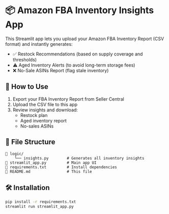 # 📦 Amazon FBA Inventory Insights App

This Streamlit app lets you upload your Amazon FBA Inventory Report (CSV format) and instantly generates:

- ✅ Restock Recommendations (based on supply coverage and thresholds)
- ⚠️ Aged Inventory Alerts (to avoid long-term storage fees)
- ❌ No-Sale ASINs Report (flag stale inventory)

## 🚀 How to Use

1. Export your FBA Inventory Report from Seller Central
2. Upload the CSV file to this app
3. Review insights and download:
   - Restock plan
   - Aged inventory report
   - No-sales ASINs

## 📂 File Structure

```
📁 logic/
    └── insights.py        # Generates all inventory insights
📄 streamlit_app.py         # Main app UI
📄 requirements.txt         # Install dependencies
📄 README.md                # This file
```

## 🛠 Installation

```bash
pip install -r requirements.txt
streamlit run streamlit_app.py
```
